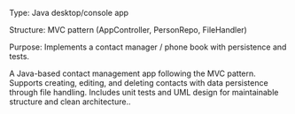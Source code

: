 Type: Java desktop/console app

Structure: MVC pattern (AppController, PersonRepo, FileHandler)

Purpose: Implements a contact manager / phone book with persistence and tests.

A Java-based contact management app following the MVC pattern. Supports creating, editing, and deleting contacts with data persistence through file handling. Includes unit tests and UML design for maintainable structure and clean architecture..

